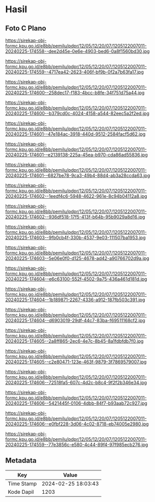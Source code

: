 # Hasil

## Foto C Plano

https://sirekap-obj-formc.kpu.go.id/e8bb/pemilu/pdpr/12/05/12/20/07/1205122007011-20240225-174558--dee2d45e-0e6e-4903-bed6-0a8f1560bd30.jpg

https://sirekap-obj-formc.kpu.go.id/e8bb/pemilu/pdpr/12/05/12/20/07/1205122007011-20240225-174559--4717ea42-2623-406f-bf9b-0f2a7b63fa17.jpg

https://sirekap-obj-formc.kpu.go.id/e8bb/pemilu/pdpr/12/05/12/20/07/1205122007011-20240225-174600--258dec17-f183-4bcc-b8fe-34f751d75a44.jpg

https://sirekap-obj-formc.kpu.go.id/e8bb/pemilu/pdpr/12/05/12/20/07/1205122007011-20240225-174600--b379cd0c-4024-4158-a544-82eec5a2f2ed.jpg

https://sirekap-obj-formc.kpu.go.id/e8bb/pemilu/pdpr/12/05/12/20/07/1205122007011-20240225-174601--47e184ac-3918-440d-9512-2584facf5d62.jpg

https://sirekap-obj-formc.kpu.go.id/e8bb/pemilu/pdpr/12/05/12/20/07/1205122007011-20240225-174601--e2139138-225a-45ea-b970-cda86ad55836.jpg

https://sirekap-obj-formc.kpu.go.id/e8bb/pemilu/pdpr/12/05/12/20/07/1205122007011-20240225-174601--6827be78-9ca3-49b4-88d4-ab3a28ccda63.jpg

https://sirekap-obj-formc.kpu.go.id/e8bb/pemilu/pdpr/12/05/12/20/07/1205122007011-20240225-174602--1eedf4c6-5948-4622-961e-8c94b04112a8.jpg

https://sirekap-obj-formc.kpu.go.id/e8bb/pemilu/pdpr/12/05/12/20/07/1205122007011-20240225-174602--936df518-17f5-413f-b64b-95b9029a8d16.jpg

https://sirekap-obj-formc.kpu.go.id/e8bb/pemilu/pdpr/12/05/12/20/07/1205122007011-20240225-174603--9fb0cb4f-330b-4537-9e03-111507ba1953.jpg

https://sirekap-obj-formc.kpu.go.id/e8bb/pemilu/pdpr/12/05/12/20/07/1205122007011-20240225-174603--5e06e0f0-d125-4678-ad42-a90766702d9a.jpg

https://sirekap-obj-formc.kpu.go.id/e8bb/pemilu/pdpr/12/05/12/20/07/1205122007011-20240225-174604--e6c63100-552f-4502-9a75-436a461d181d.jpg

https://sirekap-obj-formc.kpu.go.id/e8bb/pemilu/pdpr/12/05/12/20/07/1205122007011-20240225-174604--1b189871-2267-4336-a912-187fb503c391.jpg

https://sirekap-obj-formc.kpu.go.id/e8bb/pemilu/pdpr/12/05/12/20/07/1205122007011-20240225-174604--d6903019-29df-44c7-83ba-f69511168cf2.jpg

https://sirekap-obj-formc.kpu.go.id/e8bb/pemilu/pdpr/12/05/12/20/07/1205122007011-20240225-174605--2a8ff865-2ec6-4e7c-8b45-8a1fdbfdb7f0.jpg

https://sirekap-obj-formc.kpu.go.id/e8bb/pemilu/pdpr/12/05/12/20/07/1205122007011-20240225-174605--c2e80471-123e-463f-9879-3f7869579007.jpg

https://sirekap-obj-formc.kpu.go.id/e8bb/pemilu/pdpr/12/05/12/20/07/1205122007011-20240225-174606--72518fa5-607c-4d2c-b8c4-9f2f2b346e34.jpg

https://sirekap-obj-formc.kpu.go.id/e8bb/pemilu/pdpr/12/05/12/20/07/1205122007011-20240225-174606--5421445f-0106-4dbb-84f7-b93aab72c927.jpg

https://sirekap-obj-formc.kpu.go.id/e8bb/pemilu/pdpr/12/05/12/20/07/1205122007011-20240225-174606--e0fbf228-3d06-4c02-8718-eb74005e2980.jpg

https://sirekap-obj-formc.kpu.go.id/e8bb/pemilu/pdpr/12/05/12/20/07/1205122007011-20240225-174559--77e3856c-e580-4c44-89f4-97f985ecb276.jpg


## Metadata

| Key        | Value               |
| ---------- | ------------------- |
| Time Stamp | 2024-02-25 18:03:43 |
| Kode Dapil | 1203                |



